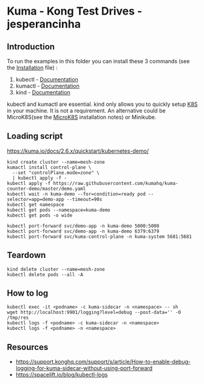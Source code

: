 # Kuma - Kong Test Drives - jesperancinha

## Introduction

To run the examples in this folder you can install these 3 commands (see the [Installation](./Installation.md) file) :

1. kubectl - [Documentation](https://kubernetes.io/docs/tasks/tools/#kubectl)
2. kumactl - [Documentation](https://docs.konghq.com/mesh/latest/production/install-kumactl/)
3. kind - [Documentation](https://kind.sigs.k8s.io/docs/user/quick-start/)

kubectl and kumactl are essential. kind only allows you to quickly setup [K8S](https://kubernetes.io/) in your machine. It is not a requirement. An alternative could be MicroK8S(see the [MicroK8S](./MicroK8S.md) installation notes) or Minikube.

## Loading script

https://kuma.io/docs/2.6.x/quickstart/kubernetes-demo/

```shell
kind create cluster --name=mesh-zone
kumactl install control-plane \
  --set "controlPlane.mode=zone" \
  | kubectl apply -f -
kubectl apply -f https://raw.githubusercontent.com/kumahq/kuma-counter-demo/master/demo.yaml
kubectl wait -n kuma-demo --for=condition=ready pod --selector=app=demo-app --timeout=90s
kubectl get namespace
kubectl get pods --namespace=kuma-demo
kubectl get pods -o wide

kubectl port-forward svc/demo-app -n kuma-demo 5000:5000
kubectl port-forward svc/demo-app -n kuma-demo 6379:6379
kubectl port-forward svc/kuma-control-plane -n kuma-system 5681:5681
```

## Teardown

```shell
kind delete cluster --name=mesh-zone
kubectl delete pods --all -A
```

## How to log

```shell
kubectl exec -it <podname> -c kuma-sidecar -n <namespace> -- sh
wget http://localhost:9901/logging?level=debug --post-data='' -O /tmp/res
kubectl logs -f <podname> -c kuma-sidecar -n <namespace>
kubectl logs -f <podname> -n <namespace>
```

## Resources

-   https://support.konghq.com/support/s/article/How-to-enable-debug-logging-for-kuma-sidecar-without-using-port-forward
-   https://spacelift.io/blog/kubectl-logs
